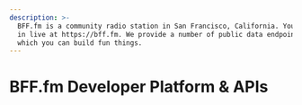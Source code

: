 ```yaml
---
description: >-
  BFF.fm is a community radio station in San Francisco, California. You can tune
  in live at https://bff.fm. We provide a number of public data endpoints with
  which you can build fun things.
---
```


# BFF.fm Developer Platform & APIs

